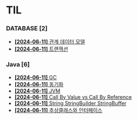 # TIL
 
### DATABASE [2]
- [**[2024-06-11]**  관계 데이터 모델](https://github.com/A-lass/TIL/blob/main/DATABASE/관계_데이터_모델.md)
- [**[2024-06-11]**  트랜잭션](https://github.com/A-lass/TIL/blob/main/DATABASE/트랜잭션.md)
### Java [6]
- [**[2024-06-11]**  GC](https://github.com/A-lass/TIL/blob/main/Java/GC.md)
- [**[2024-06-11]**  동기화](https://github.com/A-lass/TIL/blob/main/Java/동기화.md)
- [**[2024-06-11]**  JVM](https://github.com/A-lass/TIL/blob/main/Java/JVM.md)
- [**[2024-06-11]**  Call By Value vs Call By Reference](https://github.com/A-lass/TIL/blob/main/Java/Call_By_Value_vs_Call_By_Reference.md)
- [**[2024-06-11]**  String StringBuilder StringBuffer](https://github.com/A-lass/TIL/blob/main/Java/String_StringBuilder_StringBuffer.md)
- [**[2024-06-11]**  추상클래스와 인터페이스](https://github.com/A-lass/TIL/blob/main/Java/추상클래스와_인터페이스.md)
